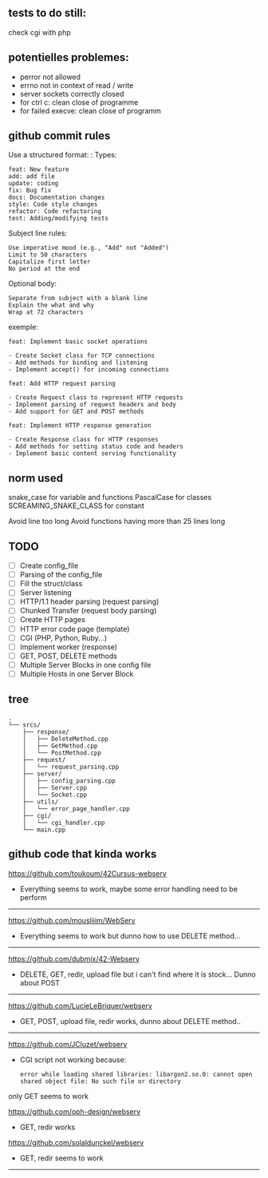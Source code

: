 ## tests to do still:

check cgi with php

## potentielles problemes:
- perror not allowed
- errno not in context of read / write
- server sockets correctly closed
- for ctrl c: clean close of programme
- for failed execve: clean close of programm




## github commit rules

Use a structured format:
<type>: <subject>
Types:

    feat: New feature
    add: add file
    update: coding
    fix: Bug fix
    docs: Documentation changes
    style: Code style changes
    refactor: Code refactoring
    test: Adding/modifying tests

Subject line rules:

    Use imperative mood (e.g., "Add" not "Added")
    Limit to 50 characters
    Capitalize first letter
    No period at the end

Optional body:

    Separate from subject with a blank line
    Explain the what and why
    Wrap at 72 characters

exemple:
```
feat: Implement basic socket operations

- Create Socket class for TCP connections
- Add methods for binding and listening
- Implement accept() for incoming connections
```

```
feat: Add HTTP request parsing

- Create Request class to represent HTTP requests
- Implement parsing of request headers and body
- Add support for GET and POST methods
```

```
feat: Implement HTTP response generation

- Create Response class for HTTP responses
- Add methods for setting status code and headers
- Implement basic content serving functionality

```

## norm used
snake_case for variable and functions
PascalCase for classes
SCREAMING_SNAKE_CLASS for constant

Avoid line too long
Avoid functions having more than 25 lines long

## TODO

- [ ] Create config_file
- [ ] Parsing of the config_file
- [ ] Fill the struct/class
- [ ] Server listening
- [ ] HTTP/1.1 header parsing (request parsing)
- [ ] Chunked Transfer (request body parsing)
- [ ] Create HTTP pages
- [ ] HTTP error code page (template)
- [ ] CGI (PHP, Python, Ruby...)
- [ ] Implement worker (response)
- [ ] GET, POST, DELETE methods
- [ ] Multiple Server Blocks in one config file
- [ ] Multiple Hosts in one Server Block

## tree
```
.
└── srcs/
    ├── response/
    │   ├── DeleteMethod.cpp
    │   ├── GetMethod.cpp
    │   └── PostMethod.cpp
    ├── request/
    │   └── request_parsing.cpp
    ├── server/
    │   ├── config_parsing.cpp
    │   ├── Server.cpp
    │   └── Socket.cpp
    ├── utils/
    │   └── error_page_handler.cpp
    ├── cgi/
    │   └── cgi_handler.cpp
    └── main.cpp
```

## github code that kinda works

https://github.com/toukoum/42Cursus-webserv

- Everything seems to work, maybe some error handling need to be perform

---

https://github.com/mousliiim/WebServ

- Everything seems to work but dunno how to use DELETE method...

---

https://github.com/dubmix/42-Webserv

- DELETE, GET, redir, upload file but i can't find where it is stock... Dunno about POST

---

https://github.com/LucieLeBriquer/webserv

- GET, POST, upload file, redir works, dunno about DELETE method..

---

https://github.com/JCluzet/webserv

- CGI script not working
    because:

  `error while loading shared libraries: libargon2.so.0: cannot open shared object file: No such file or directory`

only GET seems to work

https://github.com/oph-design/webserv

- GET, redir works

https://github.com/solaldunckel/webserv

- GET, redir seems to work

---

